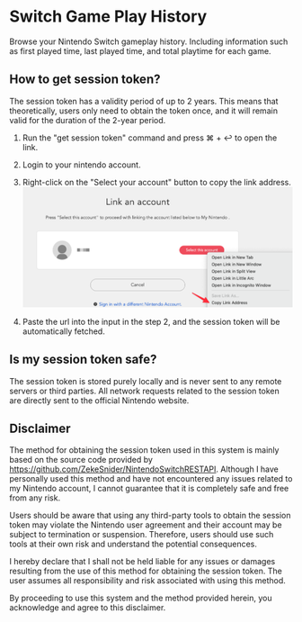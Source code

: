 # Switch Game Play History

Browse your Nintendo Switch gameplay history. Including information such as first played time, last played time, and total playtime for each game.

## How to get session token?

The session token has a validity period of up to 2 years. This means that theoretically, users only need to obtain the token once, and it will remain valid for the duration of the 2-year period.

1. Run the "get session token" command and press ⌘ + ↩ to open the link.

2. Login to your nintendo account.

3. Right-click on the "Select your account" button to copy the link address.![pic](assets/copy_link.png)

4. Paste the url into the input in the step 2, and the session token will be automatically fetched.

## Is my session token safe?

The session token is stored purely locally and is never sent to any remote servers or third parties. All network requests related to the session token are directly sent to the official Nintendo website.

## Disclaimer

The method for obtaining the session token used in this system is mainly based on the source code provided by https://github.com/ZekeSnider/NintendoSwitchRESTAPI. Although I have personally used this method and have not encountered any issues related to my Nintendo account, I cannot guarantee that it is completely safe and free from any risk.

Users should be aware that using any third-party tools to obtain the session token may violate the Nintendo user agreement and their account may be subject to termination or suspension. Therefore, users should use such tools at their own risk and understand the potential consequences.

I hereby declare that I shall not be held liable for any issues or damages resulting from the use of this method for obtaining the session token. The user assumes all responsibility and risk associated with using this method.

By proceeding to use this system and the method provided herein, you acknowledge and agree to this disclaimer.
